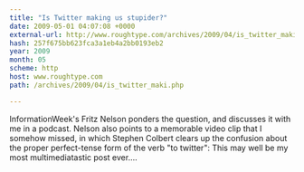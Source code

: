 ```yaml
---
title: "Is Twitter making us stupider?"
date: 2009-05-01 04:07:08 +0000
external-url: http://www.roughtype.com/archives/2009/04/is_twitter_maki.php
hash: 257f675bb623fca3a1eb4a2bb0193eb2
year: 2009
month: 05
scheme: http
host: www.roughtype.com
path: /archives/2009/04/is_twitter_maki.php

---
```


InformationWeek's Fritz Nelson ponders the question, and discusses it with me in a podcast. Nelson also points to a memorable video clip that I somehow missed, in which Stephen Colbert clears up the confusion about the proper perfect-tense form of the verb "to twitter": This may well be my most multimediatastic post ever....
